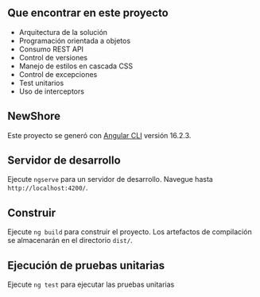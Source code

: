 ## Que encontrar en este proyecto

- Arquitectura de la solución
- Programación orientada a objetos
- Consumo REST API
- Control de versiones
- Manejo de estilos en cascada CSS
- Control de excepciones 
- Test unitarios
- Uso de interceptors

## NewShore

Este proyecto se generó con [Angular CLI](https://github.com/angular/angular-cli) versión 16.2.3.

## Servidor de desarrollo

Ejecute `ngserve` para un servidor de desarrollo. Navegue hasta `http://localhost:4200/`.

## Construir

Ejecute `ng build` para construir el proyecto. Los artefactos de compilación se almacenarán en el directorio `dist/`.

## Ejecución de pruebas unitarias

Ejecute `ng test` para ejecutar las pruebas unitarias
